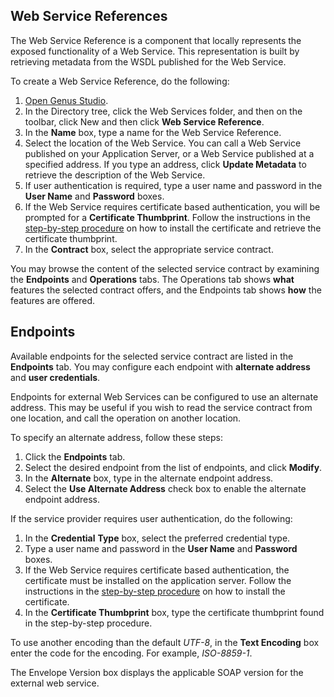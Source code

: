 ## Web Service References

The Web Service Reference is a component that locally represents the exposed functionality of a Web Service. This representation is built by retrieving metadata from the WSDL published for the Web Service.

To create a Web Service Reference, do the following:

1.  [Open Genus Studio](../../getting-started/how-to-open-genus-studio.md).
2.  In the Directory tree, click the Web Services folder, and then on the toolbar, click New and then click **Web Service Reference**.
3.  In the **Name** box, type a name for the Web Service Reference.
4.  Select the location of the Web Service. You can call a Web Service published on your Application Server, or a Web Service published at a specified address. If you type an address, click **Update Metadata** to retrieve the description of the Web Service.
5.  If user authentication is required, type a user name and password in the **User Name** and **Password** boxes.
6.  If the Web Service requires certificate based authentication, you will be prompted for a **Certificate Thumbprint**. Follow the instructions in the [step-by-step procedure](../../data-marts/consuming-web-services-with-certificate-based-authentication.md "Consuming Web Services with certificate based authentication") on how to install the certificate and retrieve the certificate thumbprint.
7.  In the **Contract** box, select the appropriate service contract.

You may browse the content of the selected service contract by examining the **Endpoints** and **Operations** tabs. The Operations tab shows **what** features the selected contract offers, and the Endpoints tab shows **how** the features are offered.  


## Endpoints

Available endpoints for the selected service contract are listed in the **Endpoints** tab. You may configure each endpoint with **alternate address** and **user credentials**.

Endpoints for external Web Services can be configured to use an alternate address. This may be useful if you wish to read the service contract from one location, and call the operation on another location.

To specify an alternate address, follow these steps:

1.  Click the **Endpoints** tab.
2.  Select the desired endpoint from the list of endpoints, and click **Modify**.
3.  In the **Alternate** box, type in the alternate endpoint address.
4.  Select the **Use Alternate Address** check box to enable the alternate endpoint address.

If the service provider requires user authentication, do the following:

1.  In the **Credential** **Type** box, select the preferred credential type.
2.  Type a user name and password in the **User Name** and **Password** boxes.
3.  If the Web Service requires certificate based authentication, the certificate must be installed on the application server. Follow the instructions in the [step-by-step procedure](../../data-marts/consuming-web-services-with-certificate-based-authentication.md "Consuming Web Services with certificate based authentication") on how to install the certificate.
4.  In the **Certificate Thumbprint** box, type the certificate thumbprint found in the step-by-step procedure.  

To use another encoding than the default *UTF-8*, in the **Text Encoding** box enter the code for the encoding. For example, *ISO-8859-1*.

The Envelope Version box displays the applicable SOAP version for the external web service.

